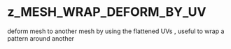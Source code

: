 # z_MESH_WRAP_DEFORM_BY_UV

deform mesh to another mesh by using the flattened UVs , useful to wrap a pattern around another
